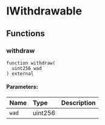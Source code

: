 # IWithdrawable





## Functions
### withdraw
```solidity
function withdraw(
  uint256 wad
) external
```


#### Parameters:
| Name | Type | Description                                                          |
| :--- | :--- | :------------------------------------------------------------------- |
|`wad` | uint256 | 


